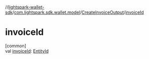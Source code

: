 //[lightspark-wallet-sdk](../../../index.md)/[com.lightspark.sdk.wallet.model](../index.md)/[CreateInvoiceOutput](index.md)/[invoiceId](invoice-id.md)

# invoiceId

[common]\
val [invoiceId](invoice-id.md): [EntityId](../-entity-id/index.md)

